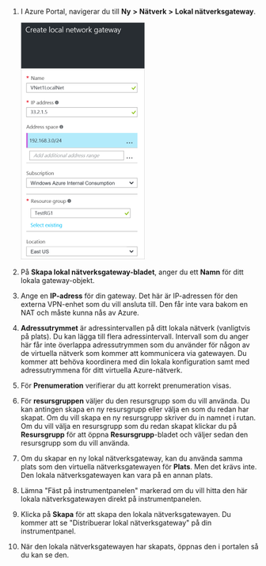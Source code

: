 1. I Azure Portal, navigerar du till **Ny** **>** **Nätverk** **>** **Lokal nätverksgateway**.

    ![skapa lokal nätverksgateway](./media/vpn-gateway-add-lng-rm-portal-include/addlng250.png)

2. På **Skapa lokal nätverksgateway-bladet**, anger du ett **Namn** för ditt lokala gateway-objekt.
 
3. Ange en **IP-adress** för din gateway. Det här är IP-adressen för den externa VPN-enhet som du vill ansluta till. Den får inte vara bakom en NAT och måste kunna nås av Azure.

4. **Adressutrymmet** är adressintervallen på ditt lokala nätverk (vanligtvis på plats). Du kan lägga till flera adressintervall. Intervall som du anger här får inte överlappa adressutrymmen som du använder för någon av de virtuella nätverk som kommer att kommunicera via gatewayen.  Du kommer att behöva koordinera med din lokala konfiguration samt med adressutrymmena för ditt virtuella Azure-nätverk.
 
5. För **Prenumeration** verifierar du att korrekt prenumeration visas.

6. För **resursgruppen** väljer du den resursgrupp som du vill använda. Du kan antingen skapa en ny resursgrupp eller välja en som du redan har skapat. Om du vill skapa en ny resursgrupp skriver du in namnet i rutan. Om du vill välja en resursgrupp som du redan skapat klickar du på **Resursgrupp** för att öppna **Resursgrupp**-bladet och väljer sedan den resursgrupp som du vill använda.

7. Om du skapar en ny lokal nätverksgateway, kan du använda samma plats som den virtuella nätverksgatewayen för **Plats**. Men det krävs inte. Den lokala nätverksgatewayen kan vara på en annan plats. 

8. Lämna "Fäst på instrumentpanelen" markerad om du vill hitta den här lokala nätverksgatewayen direkt på instrumentpanelen.

9. Klicka på **Skapa** för att skapa den lokala nätverksgatewayen. Du kommer att se "Distribuerar lokal nätverksgateway" på din instrumentpanel.

10. När den lokala nätverksgatewayen har skapats, öppnas den i portalen så du kan se den.

    



<!--HONumber=Jun16_HO2-->


